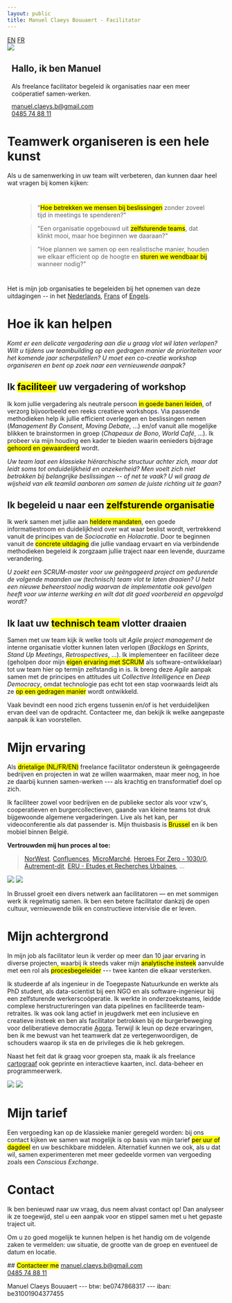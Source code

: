 ```yaml
---
layout: public
title: Manuel Claeys Bouuaert - Facilitator
---
```

<div class="language-box">
    <a href="/facili" class="language">EN</a>
    <a href="/facili_fr" class="language">FR</a>
</div>
<div class="image-box">
    <img src="img/manuel.jpg">
    <div style="margin:auto 10px">
        <h2>Hallo, ik ben Manuel</h2>
        <div style="margin-top: 20px;">
            Als freelance facilitator begeleid ik organisaties naar een meer coöperatief samen-werken.
        </div>
        <div style="margin-top: 12px;">
            <a href="mailto:manuel.claeys.b@gmail.com" class="email">manuel.claeys.b@gmail.com</a><br>
            <a href="tel:+32485748811" class="phone">0485 74 88 11</a>
        </div>
    </div>
</div>

<h1 class="with-margin-top">Teamwerk organiseren is een hele kunst</h1>

Als u de samenwerking in uw team wilt verbeteren, dan kunnen daar heel wat vragen bij komen kijken:

<div style="margin:40px 30px" markdown="1">

> "<mark>Hoe betrekken we mensen bij beslissingen</mark> zonder zoveel tijd in meetings te spenderen?"

> "Een organisatie opgebouwd uit <mark>zelfsturende teams</mark>, dat klinkt mooi, maar hoe beginnen we daaraan?"

> "Hoe plannen we samen op een realistische manier, houden we elkaar efficient op de hoogte en <mark>sturen we wendbaar bij</mark> wanneer nodig?"

</div>

Het is mijn job organisaties te begeleiden bij het opnemen van deze uitdagingen -- in het <a href="/facili_nl" class="language">Nederlands</a>, <a href="/facili_fr" class="language">Frans</a> of <a href="/facili" class="language">Engels</a>.

<h1 class="with-margin-top">Hoe ik kan helpen</h1>

<div class="focus" markdown="1">

*Komt er een delicate vergadering aan die u graag vlot wil laten verlopen? Wilt u tijdens uw teambuilding op een gedragen manier de prioriteiten voor het komende jaar scherpstellen? U moet een co-creatie workshop organiseren en bent op zoek naar een vernieuwende aanpak?*

## Ik <mark>faciliteer</mark> uw vergadering of workshop

Ik kom jullie vergadering als neutrale persoon <mark>in goede banen leiden</mark>, of verzorg bijvoorbeeld een reeks creatieve workshops. Via passende methodieken help ik jullie efficient overleggen en beslissingen nemen (*Management By Consent*, *Moving Debate*, ...) en/of vanuit alle mogelijke blikken te brainstormen in groep (*Chapeaux de Bono*, *World Café*, ...). Ik probeer via mijn houding een kader te bieden waarin eenieders bijdrage <mark>gehoord en gewaardeerd</mark> wordt. 

</div>

<div class="focus" markdown="1">

*Uw team laat een klassieke hiërarchische structuur achter zich, maar dat leidt soms tot onduidelijkheid en onzekerheid? Men voelt zich niet betrokken bij belangrijke beslissingen -- of net te vaak? U wil graag de wijsheid van elk teamlid aanboren om samen de juiste richting uit te gaan?*

## Ik begeleid u naar een <mark>zelfsturende organisatie</mark>

Ik werk samen met jullie aan <mark>heldere mandaten</mark>, een goede informatiestroom en duidelijkheid over wat waar beslist wordt, vertrekkend vanuit de principes van de *Sociocratie* en *Holacratie*. Door te beginnen vanuit de <mark>concrete uitdaging</mark> die jullie vandaag ervaart en via verbindende methodieken begeleid ik zorgzaam jullie traject naar een levende, duurzame verandering.

</div>

<div class="focus" markdown="1">

*U zoekt een SCRUM-master voor uw geëngageerd project om gedurende de volgende maanden uw (technisch) team vlot te laten draaien? U hebt een nieuwe beheerstool nodig waarvan de implementatie ook gevolgen heeft voor uw interne werking en wilt dat dit goed voorbereid en opgevolgd wordt?*

## Ik laat uw <mark>technisch team</mark> vlotter draaien

Samen met uw team kijk ik welke tools uit *Agile project management* de interne organisatie vlotter kunnen laten verlopen (*Backlogs* en *Sprints*, *Stand Up Meetings*, *Retrospectives*, ...). Ik implementeer en faciliteer deze (geholpen door mijn <mark>eigen ervaring met SCRUM</mark> als software-ontwikkelaar) tot uw team hier op termijn zelfstandig in is. Ik breng deze *Agile* aanpak samen met de principes en attitudes uit *Collective Intelligence* en *Deep Democracy*, omdat technologie pas echt tot een stap voorwaards leidt als ze <mark>op een gedragen manier</mark> wordt ontwikkeld.

</div>

Vaak bevindt een nood zich ergens tussenin en/of is het verduidelijken ervan deel van de opdracht. Contacteer me, dan bekijk ik welke aangepaste aanpak ik kan voorstellen.

<h1 class="with-margin-top">Mijn ervaring</h1>

Als <mark>drietalige (NL/FR/EN)</mark> freelance facilitator ondersteun ik geëngageerde bedrijven en projecten in wat ze willen waarmaken, maar meer nog, in hoe ze daarbij kunnen samen-werken --- als krachtig en transformatief doel op zich. 

Ik faciliteer zowel voor bedrijven en de publieke sector als voor vzw's, cooperatieven en burgercollectieven, gaande van kleine teams tot druk bijgewoonde algemene vergaderingen. Live als het kan, per videoconferentie als dat passender is. Mijn thuisbasis is <mark>Brussel</mark> en ik ben mobiel binnen België.

**Vertrouwden mij hun proces al toe:**

> [NorWest](https://www.norwest.be/nl/), [Confluences](https://www.confluences.eu/), [MicroMarché](http://www.micromarche.com/), [Heroes For Zero - 1030/0](https://heroesforzero.be/), [Autrement-dit](https://www.autrement-dit.be/), [ERU - Etudes et Recherches Urbaines](https://eru-urbanisme.be/), ...

<div class="image-box">
    <img src="img/freelance_1.jpg"/>
    <img src="img/freelance_4.jpg"/>
</div>

In Brussel groeit een divers netwerk aan facilitatoren — en met sommigen werk ik regelmatig samen. Ik ben een betere facilitator dankzij de open cultuur, vernieuwende blik en constructieve intervisie die er leven.

<h1 class="with-margin-top">Mijn achtergrond</h1>

In mijn job als facilitator leun ik verder op meer dan 10 jaar ervaring in diverse projecten, waarbij ik steeds vaker mijn <mark>analytische insteek</mark> aanvulde met een rol als <mark>procesbegeleider</mark> --- twee kanten die elkaar versterken. 

Ik studeerde af als ingenieur in de Toegepaste Natuurkunde en werkte als PhD student, als data-scientist bij een NGO en als software-ingenieur bij een zelfsturende werkerscoöperatie. Ik werkte in onderzoeksteams, leidde complexe herstructureringen van data pipelines en faciliteerde team-retraites. Ik was ook lang actief in jeugdwerk met een inclusieve en creatieve insteek en ben als facilitator betrokken bij de burgerbeweging voor deliberatieve democratie [Agora](https://agora.brussels). Terwijl ik leun op deze ervaringen, ben ik me bewust van het teamwerk dat ze vertegenwoordigen, de schouders waarop ik sta en de privileges die ik heb gekregen.

Naast het feit dat ik graag voor groepen sta, maak ik als freelance <a href="/carto" class="internal">cartograaf</a> ook geprinte en interactieve kaarten, incl. data-beheer en programmeerwerk.

<div class="image-box">
    <img src="img/freelance_2.png"/>
    <img src="img/freelance_3.jpg"/>
</div>

<h1 class="with-margin-top">Mijn tarief</h1>

Een vergoeding kan op de klassieke manier geregeld worden: bij ons contact kijken we samen wat mogelijk is op basis van mijn tarief <mark>per uur of dagdeel</mark> en uw beschikbare middelen. Alternatief kunnen we ook, als u dat wil, samen experimenteren met meer gedeelde vormen van vergoeding zoals een *Conscious Exchange*.

<h1 class="with-margin-top">Contact</h1>

Ik ben benieuwd naar uw vraag, dus neem alvast contact op! Dan analyseer ik ze toegewijd, stel u een aanpak voor en stippel samen met u het gepaste traject uit.

Om u zo goed mogelijk te kunnen helpen is het handig om de volgende zaken te vermelden: uw situatie, de grootte van de groep en eventueel de datum en locatie.

<div class="focus" markdown="1">
## <mark>Contacteer me</mark>
<a href="mailto:manuel.claeys.b@gmail.com" class="email">manuel.claeys.b@gmail.com</a><br>
<a href="tel:+32485748811" class="phone">0485 74 88 11</a>
</div>

Manuel Claeys Bouuaert --- <span class="small-caps" markdown="1">btw: be0747868317</span> --- <span class="small-caps" markdown="1">iban: be31001904377455</span>

